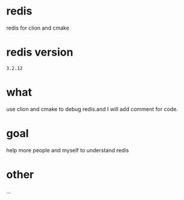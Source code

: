 # redis
redis for clion and cmake

# redis version
`3.2.12`

# what
use clion and cmake to debug redis.and I will add comment for code.

# goal
help more people and myself to understand redis

# other
...
